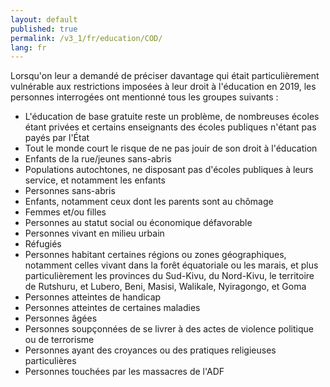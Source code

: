 ```yaml
---
layout: default
published: true
permalink: /v3_1/fr/education/COD/
lang: fr
---
```


Lorsqu'on leur a demandé de préciser davantage qui était particulièrement vulnérable aux restrictions imposées à leur droit à l'éducation en 2019, les personnes interrogées ont mentionné tous les groupes suivants :

-	L'éducation de base gratuite reste un problème, de nombreuses écoles étant privées et certains enseignants des écoles publiques n'étant pas payés par l'État
-	Tout le monde court le risque de ne pas jouir de son droit à l'éducation
-	Enfants de la rue/jeunes sans-abris
-	Populations autochtones, ne disposant pas d'écoles publiques à leurs service, et notamment les enfants
-	Personnes sans-abris
-	Enfants, notamment ceux dont les parents sont au chômage
-	Femmes et/ou filles
-	Personnes au statut social ou économique défavorable
-	Personnes vivant en milieu urbain
-	Réfugiés
-	Personnes habitant certaines régions ou zones géographiques, notamment celles vivant dans la forêt équatoriale ou les marais, et plus particulièrement les provinces du Sud-Kivu, du Nord-Kivu, le territoire de Rutshuru, et Lubero, Beni, Masisi, Walikale, Nyiragongo, et Goma
-	Personnes atteintes de handicap
-	Personnes atteintes de certaines maladies
-	Personnes âgées
-	Personnes soupçonnées de se livrer à des actes de violence politique ou de terrorisme 
-	Personnes ayant des croyances ou des pratiques religieuses particulières
-	Personnes touchées par les massacres de l'ADF
